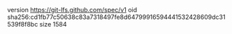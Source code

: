 version https://git-lfs.github.com/spec/v1
oid sha256:cd1fb77c50638c83a7318497fe8d64799916594441532428609dc31539f8f8bc
size 1584
